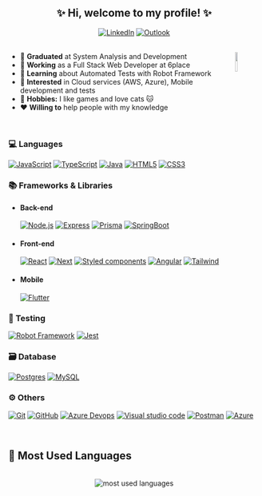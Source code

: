 <h2 align="center">✨ Hi, welcome to my profile! ✨</h2>
<div align="center">
  <span> 
    <a href="https://www.linkedin.com/in/lucianatsoares/" target="_blank"><img src="https://img.shields.io/badge/LinkedIn-0077B5?style=flat&logo=linkedin&logoColor=white" alt="LinkedIn"></a>
    <a href="mailto:lucianat.s@hotmail.com" target="_blank"><img src="https://img.shields.io/badge/Microsoft_Outlook-0078D4?style=flat&logo=microsoft-outlook&logoColor=white" alt="Outlook"></a>
  </span>
</div>
<br>

<div>
  <img src="https://media1.giphy.com/media/MDJ9IbxxvDUQM/giphy.gif?cid=ecf05e47ybtdacg698qi13se8wg0143cd9208geeuq6ul8kz&rid=giphy.gif" width="10%" align="right"/>
  <ul>
    <li>🏫 <strong>Graduated</strong> at System Analysis and Development</li>
    <li>💼 <strong>Working</strong> as a Full Stack Web Developer at 6place</li>
    <li>🌱 <strong>Learning</strong> about Automated Tests with Robot Framework</li>
    <li>🚩 <strong>Interested</strong> in Cloud services (AWS, Azure), Mobile development and tests</li>
    <li>🎨 <strong>Hobbies:</strong> I like games and love cats 🐱</li>
    <li>❤ <strong>Willing to</strong> help people with my knowledge</li>
  </ul>
</div>
<br>

### 💻 Languages

<p align="left"> 
  <a href="https://developer.mozilla.org/en-US/docs/Web/JavaScript" target="_blank"><img alt="JavaScript" src="https://img.shields.io/badge/JavaScript-%23323330.svg?style=flat&logo=javascript&logoColor=%23F7DF1E"></a>
  <a href="https://www.typescriptlang.org" target="_blank"><img alt="TypeScript" src="https://img.shields.io/badge/TypeScript-%23007ACC.svg?style=flat&logo=typescript&logoColor=white"></a>
  <a href="#" target="_blank"><img alt="Java" src="https://img.shields.io/badge/Java-%23ED8B00.svg?style=flat&logo=java&logoColor=white"></a>
  <a href="https://developer.mozilla.org/en-US/docs/Web/HTML" target="_blank"><img alt="HTML5" src="https://img.shields.io/badge/HTML5-%23E34F26.svg?style=flat&logo=html5&logoColor=white"></a>
  <a href="https://developer.mozilla.org/en-US/docs/Web/CSS" target="_blank"><img alt="CSS3" src="https://img.shields.io/badge/CSS3-%231572B6.svg?style=flat&logo=css3&logoColor=white"></a>
</p>

### 📚 Frameworks & Libraries

- #### Back-end<p align="left"> 
  <a href="https://nodejs.org/en" target="_blank"><img alt="Node.js" src="https://img.shields.io/badge/Node.js-6DA55F?style=flat&logo=node.js&logoColor=white"></a>
  <a href="https://expressjs.com/" target="_blank"><img alt="Express" src="https://img.shields.io/badge/Express.js-%23404d59.svg?style=flat&logo=express&logoColor=%2361DAFB"></a>
  <a href="https://www.prisma.io/" target="_blank"><img alt="Prisma" src="https://img.shields.io/badge/Prisma-01354D?style=flat&logo=Prisma&logoColor=white"></a>
  <a href="https://spring.io/projects/spring-boot/" target="_blank"><img alt="SpringBoot" src="https://img.shields.io/badge/Spring_Boot-%236DB33F.svg?style=flat&logo=spring&logoColor=white"></a>
</p>

- #### Front-end<p align="left"> 
  <a href="https://legacy.reactjs.org/" target="_blank"><img alt="React" src="https://img.shields.io/badge/React-%2320232a.svg?style=flat&logo=react&logoColor=%2361DAFB"></a>
  <a href="https://nextjs.org/" target="_blank"><img alt="Next" src="https://img.shields.io/badge/Next-black?style=flat&logo=next.js&logoColor=white"></a>
  <a href="https://styled-components.com/" target="_blank"><img alt="Styled components" src="https://img.shields.io/badge/Styled--components-DB7093?style=flat&logo=styled-components&logoColor=white"></a>
  <a href="https://angular.io/" target="_blank"><img alt="Angular" src="https://img.shields.io/badge/Angular-%23DD0031.svg?style=flat&logo=angular&logoColor=white"></a>
  <a href="https://tailwindcss.com/" target="_blank"><img alt="Tailwind" src="https://img.shields.io/badge/TailwindCSS-%2338B2AC.svg?style=flat&logo=tailwind-css&logoColor=white"></a>
</p>

- #### Mobile<p align="left"> 
  <a href="https://flutter.dev/" target="_blank"><img alt="Flutter" src="https://img.shields.io/badge/Flutter-%2302569B.svg?style=flat&logo=Flutter&logoColor=white"></a>
</p>

### 🧪 Testing

<p align="left"> 
  <a href="https://robotframework.org/" target="_blank"><img alt="Robot Framework" src="https://img.shields.io/badge/-Robot_Framework-009A91?style=flat&logo=robot-framework&logoColor=white"></a>
  <a href="https://jestjs.io/" target="_blank"><img alt="Jest" src="https://img.shields.io/badge/-Jest-%23C21325?style=flat&logo=jest&logoColor=white"></a>
</p>

### 🗃️ Database

<p align="left">
  <a href="https://www.postgresql.org" target="_blank"><img alt="Postgres" src="https://img.shields.io/badge/Postgres-%23316192.svg?style=flat&logo=postgresql&logoColor=white"></a>
  <a href="https://www.mysql.com" target="_blank"><img alt="MySQL" src="https://img.shields.io/badge/MySQL-%2300f.svg?flat&logo=mysql&logoColor=white"></a>
</p>

### ⚙️ Others
<p align="left"> 
  <a href="https://git-scm.com/" target="_blank"><img alt="Git" src="https://img.shields.io/badge/Git-%23F05033.svg?style=flat&logo=git&logoColor=white"></a>
  <a href="https://github.com" target="_blank"><img alt="GitHub" src="https://img.shields.io/badge/GitHub-%23121011.svg?style=flat&logo=github&logoColor=white"></a>
  <a href="https://azure.microsoft.com/en-us/products/devops/" target="_blank"><img alt="Azure Devops" src="https://img.shields.io/badge/Azure_DevOps-%230072C6.svg?style=flat&logo=azure-devops&logoColor=white"></a>
  <a href="https://code.visualstudio.com" target="_blank"><img alt="Visual studio code" src="https://img.shields.io/badge/Visual%20Studio%20Code-white.svg?style=flat&logo=visual-studio-code&logoColor=0078d7"></a>
  <a href="https://www.postman.com" target="_blank"><img alt="Postman" src="https://img.shields.io/badge/Postman-FF6C37?style=flat&logo=postman&logoColor=white"></a>
  <a href="https://azure.microsoft.com/en-us/free/" target="_blank"><img alt="Azure" src="https://img.shields.io/badge/Azure-%230072C6.svg?style=flat&logo=microsoftazure&logoColor=white"></a>
</p>
<br>

## 🌟 Most Used Languages

<div align="center"><br>
  <img src="https://github-readme-stats.vercel.app/api/top-langs/?username=lucianaTSoares&layout=compact&hide=c&langs_count=10&theme=omni&hide_border=true" alt="most used languages">
</div>
